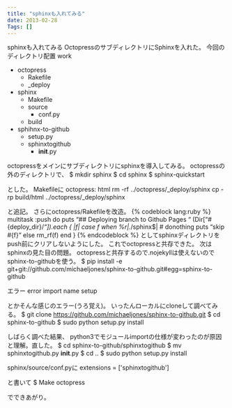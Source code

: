 ```yaml
---
title: "sphinxも入れてみる"
date: 2013-02-28
Tags: []
---
```


sphinxも入れてみる
OctopressのサブディレクトリにSphinxを入れた。
今回のディレクトリ配置
work
  + octopress
    + Rakefile
    + _deploy
  + sphinx
    + Makefile
    + source
      + conf.py
    + build
  + sphihnx-to-github
    + setup.py
    + sphinxtogithub
      + __init__.py

octopressをメインにサブディレクトリにsphinxを導入してみる。
octopressの外のディレクトリで、
$ mkdir sphinx
$ cd sphinx
$ sphinx-quickstart

とした。 Makefileに
octopress: html
    rm -rf ../octopress/_deploy/sphinx
    cp -rp build/html ../octopress/_deploy/sphinx

と追記。 さらにoctopress/Rakefileを改造。
{% codeblock lang:ruby %} multitask :push do puts “## Deploying branch
to Github Pages “ (Dir[“#{deploy_dir}/*“]).each { |f| case f when
%r|.*/sphinx\$| # donothing puts “skip #{f}” else rm_rf(f) end } {%
endcodeblock %}
としてsphinxディレクトリをpush前にクリアしないようにした。
これでoctopressと共存できた。
次はsphinxの見た目の問題。
octopressと共存するので.nojekyllは使えないのでsphinx-to-githubを使う。
$ pip install -e git+git://github.com/michaeljones/sphinx-to-github.git#egg=sphinx-to-github

エラー
error import name setup

とかそんな感じのエラー(うろ覚え)。
いったんローカルにcloneして調べてみる。
$ git clone https://github.com/michaeljones/sphinx-to-github.git
$ cd sphinx-to-github
$ sudo python setup.py install

しばらく調べた結果、
python3でモジュールimportの仕様が変わったのが原因と理解。直した。
$ cd sphinx-to-github/sphinxtogithub
$ mv sphinxtogithub.py __init__.py
$ cd ..
$ sudo python setup.py install

sphinx/source/conf.pyに
extensions = ['sphinxtogithub']

と書いて
$ Make octopress

でできあがり。
